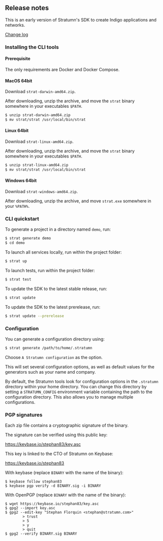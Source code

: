 ## Release notes

This is an early version of Stratumn's SDK to create Indigo applications and networks.

[Change log](CHANGE_LOG.md)

### Installing the CLI tools

#### Prerequisite

The only requirements are Docker and Docker Compose.

#### MacOS 64bit

Download `strat-darwin-amd64.zip`.

After downloading, unzip the archive, and move the `strat` binary somewhere in
your executables `$PATH`.

```bash
$ unzip strat-darwin-amd64.zip
$ mv strat/strat /usr/local/bin/strat
```

#### Linux 64bit

Download `strat-linux-amd64.zip`.

After downloading, unzip the archive, and move the `strat` binary somewhere in
your executables `$PATH`.

```bash
$ unzip strat-linux-amd64.zip
$ mv strat/strat /usr/local/bin/strat
```

#### Windows 64bit

Download `strat-windows-amd64.zip`.

After downloading, unzip the archive, and move `strat.exe` somewhere in your
`%PATH%`.

### CLI quickstart

To generate a project in a directory named `demo`, run:

```bash
$ strat generate demo
$ cd demo
```

To launch all services locally, run within the project folder: 

```bash
$ strat up
```

To launch tests, run within the project folder: 

```bash
$ strat test
```

To update the SDK to the latest stable release, run: 

```bash
$ strat update
```

To update the SDK to the latest prerelease, run: 

```bash
$ strat update --prerelease
```

### Configuration

You can generate a configuration directory using:

```bash
$ strat generate /path/to/home/.stratumn
```

Choose `A Stratumn configuration` as the option.

This will set several configuration options, as well as default values for the
generators such as your name and company.

By default, the Stratumn tools look for configuration options in the `.stratumn`
directory within your home directory. You can change this directory by setting
a `STRATUMN_CONFIG` environment variable containing the path to the
configuration directory. This also allows you to manage multiple configurations.

### PGP signatures

Each zip file contains a cryptographic signature of the binary.

The signature can be verified using this public key:

https://keybase.io/stephan83/key.asc

This key is linked to the CTO of Stratumn on Keybase:

https://keybase.io/stephan83

With keybase (replace `BINARY` with the name of the binary):

```
$ keybase follow stephan83
$ keybase pgp verify -d BINARY.sig -i BINARY
```

With OpenPGP (replace `BINARY` with the name of the binary):

```
$ wget https://keybase.io/stephan83/key.asc
$ gpg2 --import key.asc
$ gpg2 --edit-key "Stephan Florquin <stephan@stratumn.com>"
        > trust
        > 5
        > y
        > quit
$ gpg2 --verify BINARY.sig BINARY
```
